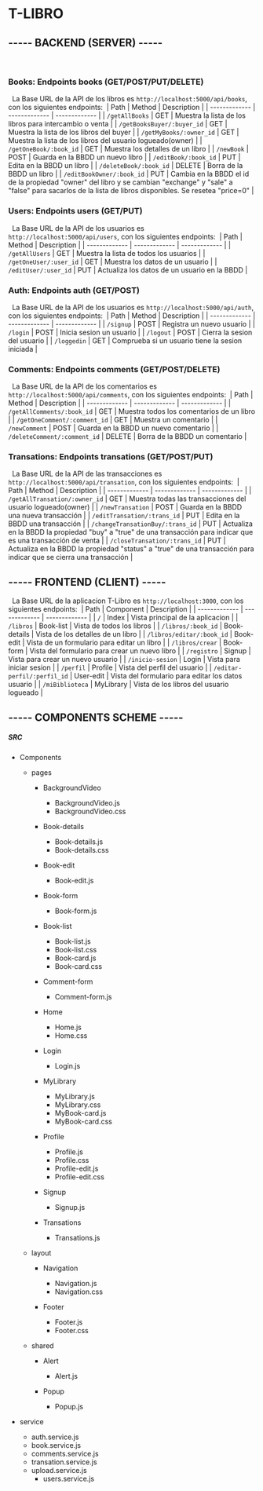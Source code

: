 # T-LIBRO

## ----- BACKEND (SERVER) -----
​
### Books: Endpoints books (GET/POST/PUT/DELETE)
​
​
La Base URL de la API de los libros es `http://localhost:5000/api/books`, con los siguientes endpoints:
​
  | Path        | Method           | Description  |
  | ------------- | ------------- | ------------- |
  | `/getAllBooks` | GET | Muestra la lista de los libros para intercambio o venta |
  | `/getBooksBuyer/:buyer_id` | GET | Muestra la lista de los libros del buyer |
  | `/getMyBooks/:owner_id` | GET | Muestra la lista de los libros del usuario logueado(owner) |
  | `/getOneBook/:book_id` | GET | Muestra los detalles de un libro |
  | `/newBook` | POST | Guarda en la BBDD un nuevo libro |
  | `/editBook/:book_id` | PUT | Edita en la BBDD un libro |
  | `/deleteBook/:book_id` | DELETE | Borra de la BBDD un libro |
  | `/editBookOwner/:book_id` | PUT | Cambia en la BBDD el id de la propiedad "owner" del libro y se cambian "exchange" y "sale" a "false" para sacarlos de la lista de libros disponibles. Se resetea "price=0" |


  
  ### Users: Endpoints users (GET/PUT)
​
​
 La Base URL de la API de los usuarios es `http://localhost:5000/api/users`, con los siguientes endpoints:
​
  | Path        | Method           | Description  |
  | ------------- | ------------- | ------------- |
  | `/getAllUsers` | GET | Muestra la lista de todos los usuarios |
  | `/getOneUser/:user_id` | GET | Muestra los datos de un usuario |
  | `/editUser/:user_id` | PUT | Actualiza los datos de un usuario en la BBDD |
  


### Auth: Endpoints auth (GET/POST)
​
​
 La Base URL de la API de los usuarios es `http://localhost:5000/api/auth`, con los siguientes endpoints:
​
  | Path        | Method           | Description  |
  | ------------- | ------------- | ------------- |
  | `/signup` | POST | Registra un nuevo usuario |
  | `/login` | POST | Inicia sesion un usuario |
  | `/logout` | POST | Cierra la sesion del usuario |
  | `/loggedin` | GET | Comprueba si un usuario tiene la sesion iniciada |



### Comments: Endpoints comments (GET/POST/DELETE)
​
​
 La Base URL de la API de los comentarios es `http://localhost:5000/api/comments`, con los siguientes endpoints:
​
  | Path        | Method           | Description  |
  | ------------- | ------------- | ------------- |
  | `/getAllComments/:book_id` | GET | Muestra todos los comentarios de un libro |
  | `/getOneComment/:comment_id` | GET | Muestra un comentario |
  | `/newComment` | POST | Guarda en la BBDD un nuevo comentario |
  | `/deleteComment/:comment_id` | DELETE | Borra de la BBDD un comentario |



### Transations: Endpoints transations (GET/POST/PUT)
​
​
 La Base URL de la API de las transacciones es `http://localhost:5000/api/transation`, con los siguientes endpoints:
​
  | Path        | Method           | Description  |
  | ------------- | ------------- | ------------- |
  | `/getAllTransation/:owner_id` | GET | Muestra todas las transacciones del usuario logueado(owner) |
  | `/newTransation` | POST | Guarda en la BBDD una nueva transacción |
  | `/editTransation/:trans_id` | PUT | Edita en la BBDD una transacción |
  | `/changeTransationBuy/:trans_id` | PUT | Actualiza en la BBDD la propiedad "buy" a "true" de una transacción para indicar que es una transacción de venta |
  | `/closeTransation/:trans_id` | PUT | Actualiza en la BBDD la propiedad "status" a "true" de una transacción para indicar que se cierra una transacción |




  ## ----- FRONTEND (CLIENT) -----
​
​
La Base URL de la aplicacion T-Libro es `http://localhost:3000`, con los siguientes endpoints:
​
  | Path        | Component           | Description  |
  | ------------- | ------------- | ------------- |
  | `/`  | Index | Vista principal de la aplicacion |
  | `/libros`  | Book-list | Vista de todos los libros |
  | `/libros/:book_id` | Book-details | Vista de los detalles de un libro |
  | `/libros/editar/:book_id` | Book-edit | Vista de un formulario para editar un libro |
  | `/libros/crear` | Book-form | Vista del formulario para crear un nuevo libro |
  | `/registro` | Signup | Vista para crear un nuevo usuario |
  | `/inicio-sesion` | Login | Vista para iniciar sesion |
  | `/perfil` | Profile | Vista del perfil del usuario  |
  | `/editar-perfil/:perfil_id` | User-edit | Vista del formulario para editar los datos usuario |
  | `/miBiblioteca` | MyLibrary | Vista de los libros del usuario logueado  |
 

  ## ----- COMPONENTS SCHEME -----


##### SRC
  
* Components


  + pages

    + BackgroundVideo
      + BackgroundVideo.js
      + BackgroundVideo.css

    + Book-details
      + Book-details.js
      + Book-details.css
    
    + Book-edit
      + Book-edit.js
    
    + Book-form
      + Book-form.js
      
    + Book-list
      + Book-list.js
      + Book-list.css
      + Book-card.js
      + Book-card.css
    
    + Comment-form
      + Comment-form.js

    + Home
      + Home.js
      + Home.css

    + Login
      + Login.js

    + MyLibrary
      + MyLibrary.js
      + MyLibrary.css
      + MyBook-card.js
      + MyBook-card.css

    + Profile
      + Profile.js
      + Profile.css
      + Profile-edit.js
      + Profile-edit.css

    + Signup
      + Signup.js

    + Transations
      + Transations.js
    

  + layout
    + Navigation
      + Navigation.js
      + Navigation.css
    
    + Footer
      + Footer.js
      + Footer.css
      

  + shared
    + Alert
      + Alert.js

    + Popup
      + Popup.js


 	 
* service
	+ auth.service.js
	+ book.service.js
  + comments.service.js
  + transation.service.js
  + upload.service.js
	+ users.service.js



